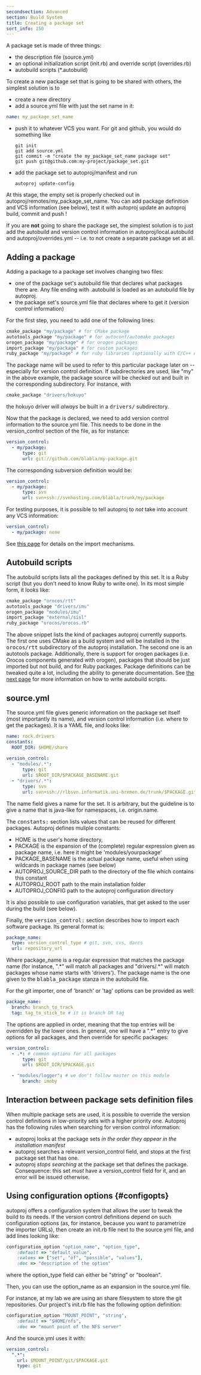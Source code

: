```yaml
---
secondsection: Advanced
section: Build System
title: Creating a package set
sort_info: 150
---
```


A package set is made of three things:

 * the description file (source.yml)
 * an optional initialization script (init.rb) and override script
   (overrides.rb)
 * autobuild scripts (\*.autobuild)

To create a new package set that is going to be shared with others, the simplest
solution is to

 * create a new directory
 * add a source.yml file with just the set name in it:

~~~ yaml
name: my_package_set_name
~~~

 * push it to whatever VCS you want. For git and github, you would do
   something like

       git init
       git add source.yml
       git commit -m "create the my_package_set_name package set"
       git push git@github.com:my-project/package_set.git

 * add the package set to autoproj/manifest and run
     
       autoproj update-config

At this stage, the empty set is properly checked out in
autoproj/remotes/my_package_set_name. You can add package definition and VCS
information (see below), test it with autoproj update an autoproj build, commit
and push !

If you are **not** going to share the package set, the simplest solution is to
just add the autobuild and version control information in
autoproj/local.autobuild and autoproj/overrides.yml -- i.e. to not create a
separate package set at all.

Adding a package
----------------

Adding a package to a package set involves changing two files:

 * one of the package set's autobuild file that declares what packages there
   are. Any file ending with .autobuild is loaded as an autobuild file by
   autoproj.
 * the package set's source.yml file that declares where to get it (version
   control information)

For the first step, you need to add one of the following lines:

~~~ ruby
cmake_package "my/package" # for CMake package
autotools_package "my/package" # for autoconf/automake packages
orogen_package "my/package" # for orogen packages
import_package "my/package" # for custom packages
ruby_package "my/package" # for ruby libraries (optionally with C/C++ extensions)
~~~

The package name will be used to refer to this particular package later on --
especially for version control definition. If subdirectories are used, like "my"
in the above example, the package source will be checked out and built in the
corresponding subdirectory. For instance, with

~~~ ruby
cmake_package "drivers/hokuyo"
~~~

the hokuyo driver will _always_ be built in a <tt>drivers/</tt> subdirectory.

Now that the package is declared, we need to add version control information to
the source.yml file. This needs to be done in the version\_control section of
the file, as for instance:

~~~ yaml
version_control:
  - my/package:
      type: git
      url: git://github.com/blabla/my-package.git
~~~

The corresponding subversion definition would be:

~~~ yaml
version_control:
  - my/package:
      type: svn
      url: svn+ssh://svnhosting.com/blabla/trunk/my/package
~~~

For testing purposes, it is possible to tell autoproj to *not* take into account
any VCS information:

~~~ yaml
version_control:
  - my/package: none
~~~

See [this page](importers.html) for details on the import mechanisms.

Autobuild scripts
-----------------
The autobuild scripts lists all the packages defined by this set. It is a
Ruby script (but you don't need to know Ruby to write one). In its most simple
form, it looks like:

~~~ ruby
cmake_package "orocos/rtt"
autotools_package "drivers/imu"
orogen_package "modules/imu"
import_package "external/sisl"
ruby_package "orocos/orocos.rb"
~~~

The above snippet lists the kind of packages autoproj currently supports. The first one uses CMake as a build
system and will be installed in the <tt>orocos/rtt</tt> subdirectory of the
autoproj installation. The second one is an autotools package. Additionally, there is support for
orogen packages (i.e. Orocos components generated with orogen), packages that should be just imported but not build, and for Ruby packages. Package definitions can be tweaked quite a lot, including the ability to generate
documentation. See [the next page](autobuild.html) for more information on how to write autobuild
scripts.

source.yml
----------
The source.yml file gives generic information on the package set itself (most
importantly its name), and version control information (i.e. where to get the
packages). It is a YAML file, and looks like:

~~~ yaml
name: rock.drivers
constants:
  ROOT_DIR: $HOME/share
  
version_control:
  - "modules/.*":
      type: git
      url: $ROOT_DIR/$PACKAGE_BASENAME.git
  - "drivers/.*":
      type: svn
      url: svn+ssh://rlbsvn.informatik.uni-bremen.de/trunk/$PACKAGE.git
~~~

The name field gives a name for the set. It is arbitrary, but the guideline
is to give a name that is java-like for namespaces, i.e. origin.name.

The <tt>constants:</tt> section lists values that can be reused for different
packages. Autoproj defines muliple constants:
 
 * HOME is the user's home directory,
 * PACKAGE is the expansion of the (complete) regular expression given as package name, i.e. here it might be
   'modules/yourpackage'
 * PACKAGE_BASENAME is the actual package name, useful when using wildcards in package
   names (see below)
 * AUTOPROJ_SOURCE_DIR path to the directory of the file which contains this constant
 * AUTOPROJ_ROOT path to the main installation folder
 * AUTOPROJ_CONFIG path to the autoproj configuration directory

It is also possible to use configuration variables, that get asked to the user
during the build (see below).

Finally, the <tt>version_control:</tt> section describes how to import each
software package. Its general format is:

~~~ yaml
package_name:
  type: version_control_type # git, svn, cvs, darcs
  url: repository_url
~~~

Where package\_name is a regular expression that matches the package name (for
instance, ".\*" will match all packages and "drivers/.\*" will match packages
whose name starts with 'drivers'). The package name is the one given to the
<tt>blabla_package</tt> stanza in the autobuild file.

For the git importer, one of 'branch' or 'tag' options can be provided as well:

~~~ yaml
package_name:
  branch: branch_to_track
  tag: tag_to_stick_to # it is branch OR tag
~~~

The options are applied in order, meaning that the top entries will be overridden
by the lower ones. In general, one will have a ".\*" entry to give options for
all packages, and then override for specific packages:

~~~ yaml
version_control:
  - .*: # common options for all packages
      type: git
      url: $ROOT_DIR/$PACKAGE.git

  - "modules/logger": # we don't follow master on this module
      branch: imoby
~~~

Interaction between package sets definition files
-------------------------------------------
When multiple package sets are used, it is possible to override the version
control definitions in low-priority sets with a higher priority one. Autoproj
has the following rules when searching for version control information:

 * autoproj looks at the package sets *in the order they appear in the
   installation manifest*
 * autoproj searches a relevant version\_control field, and stops at the first
   package set that has one.
 * autoproj *stops searching* at the package set that defines the package.
   Consequence: this set *must* have a version\_control field for it, and an
   error will be issued otherwise.

Using configuration options {#configopts}
---------------------------
autoproj offers a configuration system that allows the user to tweak the build
to its needs. If the version control definitions depend on such configuration
options (as, for instance, because you want to parametrize the importer URLs),
then create an init.rb file next to the source.yml file, and add lines looking
like:

~~~ ruby
configuration_option "option_name", "option_type",
    :default => "default_value",
    :values => ["set", "of", "possible", "values"],
    :doc => "description of the option"
~~~

where the option\_type field can either be "string" or "boolean".

Then, you can use the option\_name as an expansion in the source.yml file.

For instance, at my lab we are using an share filesystem to store the git
repositories. Our project's init.rb file has the following option definition:

~~~ ruby
configuration_option "MOUNT_POINT", "string",
    :default => "$HOME/nfs",
    :doc => "mount point of the NFS server"
~~~

And the source.yml uses it with:

~~~ yaml
version_control:
  ".*":
    url: $MOUNT_POINT/git/$PACKAGE.git
    type: git
~~~

